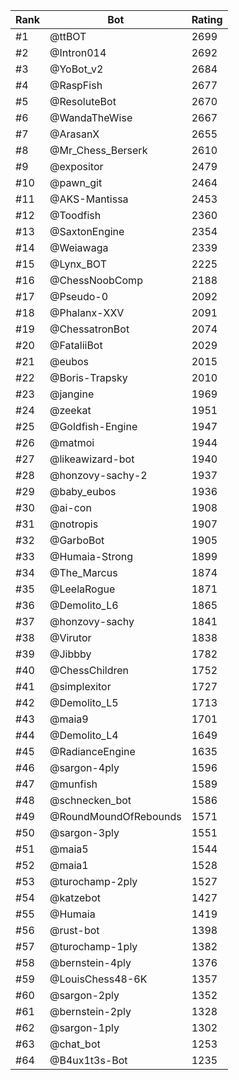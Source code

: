 Rank|Bot|Rating
---|---|---
#1|@ttBOT|2699
#2|@Intron014|2692
#3|@YoBot_v2|2684
#4|@RaspFish|2677
#5|@ResoluteBot|2670
#6|@WandaTheWise|2667
#7|@ArasanX|2655
#8|@Mr_Chess_Berserk|2610
#9|@expositor|2479
#10|@pawn_git|2464
#11|@AKS-Mantissa|2453
#12|@Toodfish|2360
#13|@SaxtonEngine|2354
#14|@Weiawaga|2339
#15|@Lynx_BOT|2225
#16|@ChessNoobComp|2188
#17|@Pseudo-0|2092
#18|@Phalanx-XXV|2091
#19|@ChessatronBot|2074
#20|@FataliiBot|2029
#21|@eubos|2015
#22|@Boris-Trapsky|2010
#23|@jangine|1969
#24|@zeekat|1951
#25|@Goldfish-Engine|1947
#26|@matmoi|1944
#27|@likeawizard-bot|1940
#28|@honzovy-sachy-2|1937
#29|@baby_eubos|1936
#30|@ai-con|1908
#31|@notropis|1907
#32|@GarboBot|1905
#33|@Humaia-Strong|1899
#34|@The_Marcus|1874
#35|@LeelaRogue|1871
#36|@Demolito_L6|1865
#37|@honzovy-sachy|1841
#38|@Virutor|1838
#39|@Jibbby|1782
#40|@ChessChildren|1752
#41|@simplexitor|1727
#42|@Demolito_L5|1713
#43|@maia9|1701
#44|@Demolito_L4|1649
#45|@RadianceEngine|1635
#46|@sargon-4ply|1596
#47|@munfish|1589
#48|@schnecken_bot|1586
#49|@RoundMoundOfRebounds|1571
#50|@sargon-3ply|1551
#51|@maia5|1544
#52|@maia1|1528
#53|@turochamp-2ply|1527
#54|@katzebot|1427
#55|@Humaia|1419
#56|@rust-bot|1398
#57|@turochamp-1ply|1382
#58|@bernstein-4ply|1376
#59|@LouisChess48-6K|1357
#60|@sargon-2ply|1352
#61|@bernstein-2ply|1328
#62|@sargon-1ply|1302
#63|@chat_bot|1253
#64|@B4ux1t3s-Bot|1235
